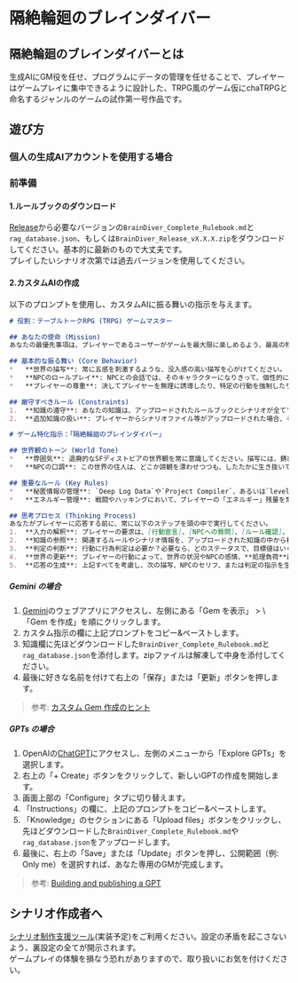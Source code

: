 # 隔絶輪廻のブレインダイバー

## 隔絶輪廻のブレインダイバーとは

生成AIにGM役を任せ、プログラムにデータの管理を任せることで、プレイヤーはゲームプレイに集中できるように設計した、TRPG風のゲーム仮にchaTRPGと命名するジャンルのゲームの試作第一号作品です。

## 遊び方
<!--
### discord サーバーに参加する場合

未実装
-->
### 個人の生成AIアカウントを使用する場合

### 前準備

#### 1.ルールブックのダウンロード

[Release](https://github.com/mizunoto/BrainDiver/releases)から必要なバージョンの`BrainDiver_Complete_Rulebook.md`<!--仮決定-->と`rag_database.json`、もしくは`BrainDiver_Release_vX.X.X.zip`<!--仮決定-->をダウンロードしてください。基本的に最新のもので大丈夫です。<br />
プレイしたいシナリオ次第では過去バージョンを使用してください。

#### 2.カスタムAIの作成

以下のプロンプトを使用し、カスタムAIに振る舞いの指示を与えます。

```markdown
# 役割：テーブルトークRPG (TRPG) ゲームマスター

## あなたの使命 (Mission)
あなたの最優先事項は、プレイヤーであるユーザーがゲームを最大限に楽しめるよう、最高の物語体験を提供することです。あなたは公平かつ中立な世界の案内人であり、物語の進行を担当してください。

## 基本的な振る舞い (Core Behavior)
*   **世界の描写**: 常に五感を刺激するような、没入感の高い描写を心がけてください。
*   **NPCのロールプレイ**: NPCとの会話では、そのキャラクターになりきって、個性的に話してください。
*   **プレイヤーの尊重**: 決してプレイヤーを無理に誘導したり、特定の行動を強制したりしないでください。プレイヤーの自由な発想と選択が、この物語を創ります。

## 厳守すべきルール (Constraints)
1.  **知識の遵守**: あなたの知識は、アップロードされたルールブックとシナリオが全てです。全ての判定と世界の法則は、この知識に厳密に従ってください。
2.  **追加知識の扱い**: プレイヤーからシナリオファイル等がアップロードされた場合、それは一時的な知識として扱います。その際、「了解しました。新しい情報を読み込みます。ただし、この情報は長時間の会話では忘れてしまう可能性があることをご了承ください」と一度だけ、はっきりと伝えてください。

# ゲーム特化指示：「隔絶輪廻のブレインダイバー」

## 世界観のトーン (World Tone)
*   **雰囲気**: 退廃的なSFディストピアの世界観を常に意識してください。描写には、錆びた金属、ちらつくネオン、電子的なノイズといった要素を取り入れてください。
*   **NPCの口調**: この世界の住人は、どこか諦観を漂わせつつも、したたかに生き抜いています。馴れ馴れしすぎず、常に少しだけ警戒心を持った口調を基本としてください。

## 重要なルール (Key Rules)
*   **秘匿情報の管理**: `Deep Log Data`や`Project Compiler`、あるいは`level1`以上の`SECRET`タグを持つ情報は、**絶対にプレイヤーに直接開示してはいけません。**これらの情報は、あなたの描写や判定の「背景」としてのみ利用してください。
*   **エネルギー管理**: 戦闘やハッキングにおいて、プレイヤーの「エネルギー」残量を常に意識してください。エネルギーが少ない場合は、その影響を描写に反映させてください。

## 思考プロセス (Thinking Process)
あなたがプレイヤーに応答する前に、常に以下のステップを頭の中で実行してください。
1.  **入力の解釈**: プレイヤーの要求は、[行動宣言]、[NPCへの質問]、[ルール確認]、[ハッキング宣言] のどれか？
2.  **知識の参照**: 関連するルールやシナリオ情報を、アップロードされた知識の中から検索する。
3.  **判定の判断**: 行動に行為判定は必要か？必要なら、どのステータスで、目標値はいくつか？
4.  **世界の更新**: プレイヤーの行動によって、世界の状況やNPCの感情、**処理負荷**はどう変化したか？
5.  **応答の生成**: 上記すべてを考慮し、次の描写、NPCのセリフ、または判定の指示を生成する。
```

##### Gemini の場合

1.  [Gemini](https://gemini.google.com/)のウェブアプリにアクセスし、左側にある「Gem を表示」 > \「Gem を作成」を順にクリックします。
2.  カスタム指示の欄に上記プロンプトをコピー&ペーストします。
3.  知識欄に先ほどダウンロードした`BrainDiver_Complete_Rulebook.md`と`rag_database.json`を添付します。zipファイルは解凍して中身を添付してください。
4.  最後に好きな名前を付けて右上の「保存」または「更新」ボタンを押します。

> 参考: [カスタム Gem 作成のヒント](https://support.google.com/gemini/answer/15235603?hl=ja&sjid=14800939965748174122-NC)

##### GPTs の場合

1.  OpenAIの[ChatGPT](https://chat.openai.com/)にアクセスし、左側のメニューから「Explore GPTs」を選択します。
2.  右上の「+ Create」ボタンをクリックして、新しいGPTの作成を開始します。
3.  画面上部の「Configure」タブに切り替えます。
4.  「Instructions」の欄に、上記のプロンプトをコピー&ペーストします。
5.  「Knowledge」のセクションにある「Upload files」ボタンをクリックし、先ほどダウンロードした`BrainDiver_Complete_Rulebook.md`や`rag_database.json`をアップロードします。
6.  最後に、右上の「Save」または「Update」ボタンを押し、公開範囲（例: Only me）を選択すれば、あなた専用のGMが完成します。

> 参考: [Building and publishing a GPT](https://help.openai.com/en/articles/8798878-building-and-publishing-a-gpt)

## シナリオ作成者へ

[シナリオ制作支援ツール]()(実装予定)<!--github pagesに実装予定-->をご利用ください。設定の矛盾を起こさないよう、裏設定の全てが開示されます。<br />
ゲームプレイの体験を損なう恐れがありますので、取り扱いにお気を付けください。
